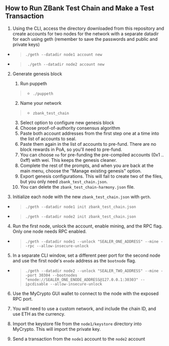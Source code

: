 ## How to Run ZBank Test Chain and Make a Test Transaction

1. Using the CLI, access the directory downloaded from this repository and create accounts for two nodes for the network with a separate datadir for each using geth (remember to save the passwords and public and private keys)

-   >` ./geth --datadir node1 account new `

-   >` ./geth --datadir node2 account new`

2. Generate genesis block
    1. Run puppeth 
    >- `./puppeth`
    2. Name your network 
    >- `zbank_test_chain`
    3. Select option to configure new genesis block
    4. Choose proof-of-authority consensus algorithm
    5. Paste both account addresses from the first step one at a time into the list of accounts to seal.
    6. Paste them again in the list of accounts to pre-fund. There are no block rewards in PoA, so you'll need to pre-fund.
    7. You can choose `no` for pre-funding the pre-compiled accounts (0x1 .. 0xff) with wei. This keeps the genesis cleaner.
    8. Complete the rest of the prompts, and when you are back at the main menu, choose the "Manage existing genesis" option.
    9. Export genesis configurations. This will fail to create two of the files, but you only need `zbank_test_chain.json`.
    10. You can delete the `zbank_test_chain-harmony.json` file.

3. Initialize each node with the new `zbank_test_chain.json` with `geth`.

-   >`./geth --datadir node1 init zbank_test_chain.json`

-   >`./geth --datadir node2 init zbank_test_chain.json`
    
4. Run the first node, unlock the account, enable mining, and the RPC flag. Only one node needs RPC enabled.

-   >`./geth --datadir node1 --unlock "SEALER_ONE_ADDRESS" --mine --rpc --allow-insecure-unlock`

5. In a separate CLI window, set a different peer port for the second node and use the first node's `enode` address as the `bootnode` flag.

-   >`./geth --datadir node2 --unlock "SEALER_TWO_ADDRESS" --mine --port 30304 --bootnodes "enode://SEALER_ONE_ENODE_ADDRESS@127.0.0.1:30303" --ipcdisable --allow-insecure-unlock`

6. Use the MyCrypto GUI wallet to connect to the node with the exposed RPC port.

7. You will need to use a custom network, and include the chain ID, and use ETH as the currency.

8. Import the keystore file from the `node1/keystore` directory into MyCrypto. This will import the private key.

9. Send a transaction from the `node1` account to the `node2` account









